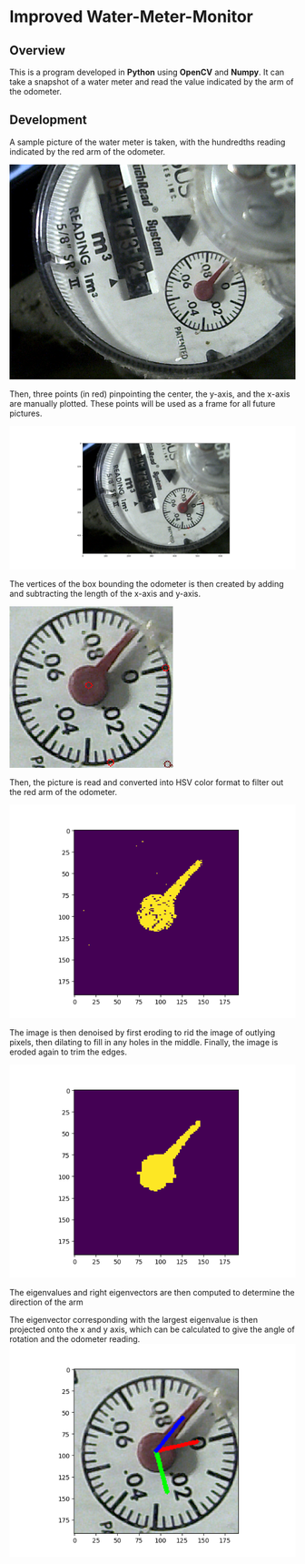 Improved Water-Meter-Monitor
===================
## Overview
This is a program developed in **Python** using **OpenCV** and **Numpy**. It can take a snapshot of a water meter and read the value indicated by the arm of the odometer.

## Development
A sample picture of the water meter is taken, with the hundredths reading indicated by the red arm of the odometer. 

![Inital Img of water meter](https://github.com/Tom2096/Water-Meter-Monitor/blob/main/Imgs/image.png)

Then, three points (in red) pinpointing the center, the y-axis, and the x-axis are manually plotted. These points will be used as a frame for all future pictures. 

![Three points plotted](https://github.com/Tom2096/Water-Meter-Monitor/blob/main/Imgs/Figure_2.png)

The vertices of the box bounding the odometer is then created by adding and subtracting the length of the x-axis and y-axis. 

![clip bounding box](https://github.com/Tom2096/Water-Meter-Monitor/blob/main/Imgs/bbx.png)

Then, the picture is read and converted into HSV color format to filter out the red arm of the odometer. 

![Filtered Image](https://github.com/Tom2096/Water-Meter-Monitor/blob/main/Imgs/Figure_3.png)

The image is then denoised by first eroding to rid the image of outlying pixels, then dilating to fill in any holes in the middle. Finally, the image is eroded again to trim the edges. 

![Denoised Image](https://github.com/Tom2096/Water-Meter-Monitor/blob/main/Imgs/Figure_4.png)

The eigenvalues and right eigenvectors are then computed to determine the direction of the arm

The eigenvector corresponding  with the largest eigenvalue is then projected onto the x and y axis, which can be calculated to give the angle of rotation and the odometer reading.   
![Denoised Image](https://github.com/Tom2096/Water-Meter-Monitor/blob/main/Imgs/Figure_5.png)



